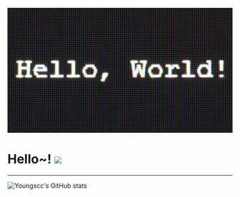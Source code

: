 ![Header](https://raw.githubusercontent.com/Youngsccc/Youngsccc/master/assets/hello-world.jpeg "Header")

# Hello~! <img src="https://raw.githubusercontent.com/MartinHeinz/MartinHeinz/master/wave.gif" width="30px">
<hr/>

![Youngscc's GitHub stats](https://github-readme-stats.vercel.app/api?username=Youngsccc&include_all_commits=true&show_icons=true&icon_color=fff&bg_color=30,e96443,904e95&title_color=fff&text_color=fff)
